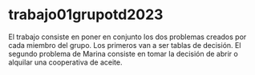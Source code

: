 # trabajo01grupotd2023
El trabajo consiste en poner en conjunto los dos problemas creados por cada miembro del grupo. Los primeros van a ser tablas de decisión. 
El segundo problema de Marina consiste en tomar la decisión de abrir o alquilar una cooperativa de aceite.
